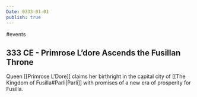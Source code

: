 ```yaml
---
Date: 0333-01-01
publish: true
---
```

#events
## 333 CE - Primrose L’dore Ascends the Fusillan Throne
Queen [[Primrose L'Dore]] claims her birthright in the capital city of [[The Kingdom of Fusilla#Parli|Parli]] with promises of a new era of prosperity for Fusilla.